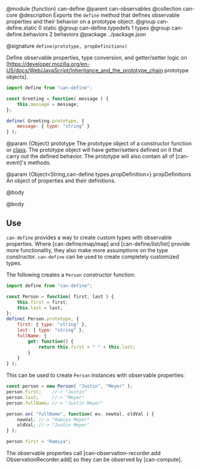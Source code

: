 @module {function} can-define
@parent can-observables
@collection can-core
@description Exports the `define` method that defines observable properties
and their behavior on a prototype object.
@group can-define.static 0 static
@group can-define.typedefs 1 types
@group can-define.behaviors 2 behaviors
@package ../package.json

@signature `define(prototype, propDefinitions)`

Define observable properties, type conversion, and getter/setter logic on [https://developer.mozilla.org/en-US/docs/Web/JavaScript/Inheritance_and_the_prototype_chain prototype objects].

```js
import define from "can-define";

const Greeting = function( message ) {
	this.message = message;
};

define( Greeting.prototype, {
	message: { type: "string" }
} );
```

@param {Object} prototype The prototype object of a constructor function or [class](https://developer.mozilla.org/en-US/docs/Web/JavaScript/Reference/Statements/class). The prototype
object will have getter/setters defined on it that carry out the defined behavior.  The prototype will also contain
all of [can-event]'s methods.

@param {Object<String,can-define.types.propDefinition>} propDefinitions An object of
properties and their definitions.


@body

@body

## Use

`can-define` provides a way to create custom types with observable properties.
Where [can-define/map/map] and [can-define/list/list] provide more functionality, they also make
more assumptions on the type constructor.  `can-define` can be used
to create completely customized types.


The following creates a
`Person` constructor function:

```js
import define from "can-define";

const Person = function( first, last ) {
	this.first = first;
	this.last = last;
};
define( Person.prototype, {
	first: { type: "string" },
	last: { type: "string" },
	fullName: {
		get: function() {
			return this.first + " " + this.last;
		}
	}
} );
```

This can be used to create `Person` instances with observable properties:

```js
const person = new Person( "Justin", "Meyer" );
person.first;    //-> "Justin"
person.last;     //-> "Meyer"
person.fullName; //-> "Justin Meyer"

person.on( "fullName", function( ev, newVal, oldVal ) {
	newVal; //-> "Ramiya Meyer"
	oldVal; //-> "Justin Meyer"
} );

person.first = "Ramiya";
```

The observable properties call [can-observation-recorder.add ObservationRecorder.add] so they can be observed by
[can-compute].

